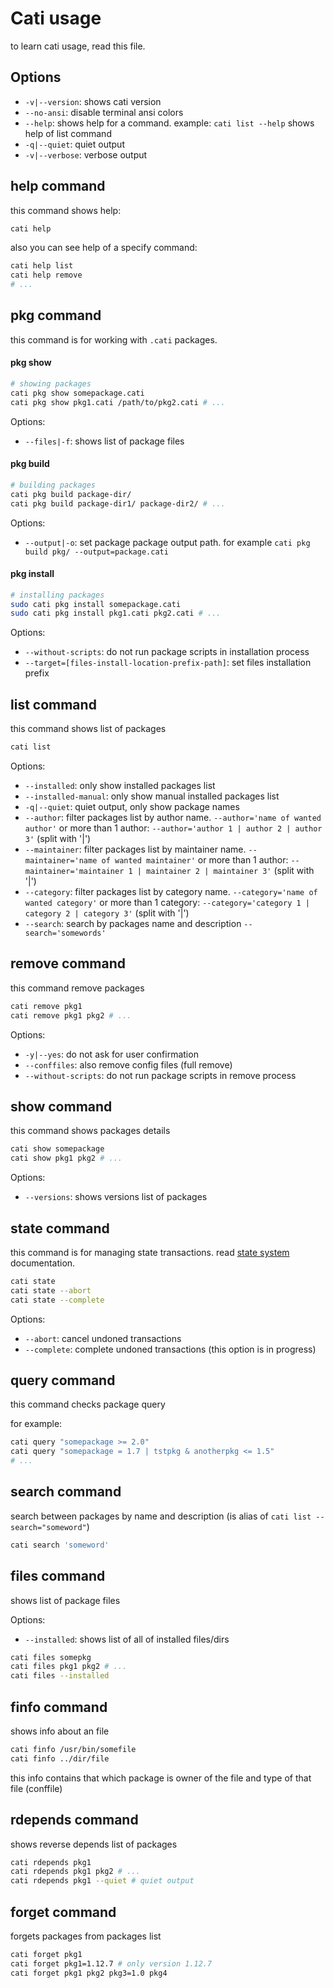 # Cati usage
to learn cati usage, read this file.

## Options
- `-v|--version`: shows cati version
- `--no-ansi`: disable terminal ansi colors
- `--help`: shows help for a command. example: `cati list --help` shows help of list command
- `-q|--quiet`: quiet output
- `-v|--verbose`: verbose output

## help command
this command shows help:

```bash
cati help
```

also you can see help of a specify command:

```bash
cati help list
cati help remove
# ...
```

## pkg command
this command is for working with `.cati` packages.

#### pkg show
```bash
# showing packages
cati pkg show somepackage.cati
cati pkg show pkg1.cati /path/to/pkg2.cati # ...
```

Options:
- `--files|-f`: shows list of package files

#### pkg build
```bash
# building packages
cati pkg build package-dir/
cati pkg build package-dir1/ package-dir2/ # ...
```

Options:
- `--output|-o`: set package package output path. for example `cati pkg build pkg/ --output=package.cati`

#### pkg install
```bash
# installing packages
sudo cati pkg install somepackage.cati
sudo cati pkg install pkg1.cati pkg2.cati # ...
```

Options:
- `--without-scripts`: do not run package scripts in installation process
- `--target=[files-install-location-prefix-path]`: set files installation prefix

## list command
this command shows list of packages

```bash
cati list
```

Options:
- `--installed`: only show installed packages list
- `--installed-manual`: only show manual installed packages list
- `-q|--quiet`: quiet output, only show package names
- `--author`: filter packages list by author name. `--author='name of wanted author'` or more than 1 author: `--author='author 1 | author 2 | author 3'` (split with '|')
- `--maintainer`: filter packages list by maintainer name. `--maintainer='name of wanted maintainer'` or more than 1 author: `--maintainer='maintainer 1 | maintainer 2 | maintainer 3'` (split with '|')
- `--category`: filter packages list by category name. `--category='name of wanted category'` or more than 1 category: `--category='category 1 | category 2 | category 3'` (split with '|')
- `--search`: search by packages name and description `--search='somewords'`

## remove command
this command remove packages

```bash
cati remove pkg1
cati remove pkg1 pkg2 # ...
```

Options:
- `-y|--yes`: do not ask for user confirmation
- `--conffiles`: also remove config files (full remove)
- `--without-scripts`: do not run package scripts in remove process

## show command
this command shows packages details

```bash
cati show somepackage
cati show pkg1 pkg2 # ...
```

Options:
- `--versions`: shows versions list of packages

## state command
this command is for managing state transactions. read [state system](/doc/developer/state-system.md) documentation.

```bash
cati state
cati state --abort
cati state --complete
```

Options:
- `--abort`: cancel undoned transactions
- `--complete`: complete undoned transactions (this option is in progress)

## query command
this command checks package query

for example:

```bash
cati query "somepackage >= 2.0"
cati query "somepackage = 1.7 | tstpkg & anotherpkg <= 1.5"
# ...
```

## search command
search between packages by name and description (is alias of `cati list --search="someword"`)

```bash
cati search 'someword'
```

## files command
shows list of package files

Options:
- `--installed`: shows list of all of installed files/dirs

```bash
cati files somepkg
cati files pkg1 pkg2 # ...
cati files --installed
```

## finfo command
shows info about an file

```bash
cati finfo /usr/bin/somefile
cati finfo ../dir/file
```

this info contains that which package is owner of the file and type of that file (conffile)

## rdepends command
shows reverse depends list of packages

```bash
cati rdepends pkg1
cati rdepends pkg1 pkg2 # ...
cati rdepends pkg1 --quiet # quiet output
```

## forget command
forgets packages from packages list

```bash
cati forget pkg1
cati forget pkg1=1.12.7 # only version 1.12.7
cati forget pkg1 pkg2 pkg3=1.0 pkg4
```
